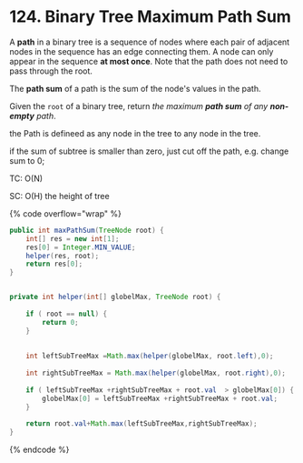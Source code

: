 # 124. Binary Tree Maximum Path Sum

A **path** in a binary tree is a sequence of nodes where each pair of adjacent nodes in the sequence has an edge connecting them. A node can only appear in the sequence **at most once**. Note that the path does not need to pass through the root.

The **path sum** of a path is the sum of the node's values in the path.

Given the `root` of a binary tree, return _the maximum **path sum** of any **non-empty** path_.





the Path is defineed as any node in the tree to any node in the tree.

if the sum of subtree is smaller than zero, just cut off the path, e.g. change sum to 0;

TC: O(N)

SC: O(H) the height of tree

{% code overflow="wrap" %}
```java
public int maxPathSum(TreeNode root) {
    int[] res = new int[1];
    res[0] = Integer.MIN_VALUE;
    helper(res, root);
    return res[0];
}


private int helper(int[] globelMax, TreeNode root) {
    
    if ( root == null) {
        return 0;
    }
    
    
    int leftSubTreeMax =Math.max(helper(globelMax, root.left),0);
    
    int rightSubTreeMax = Math.max(helper(globelMax, root.right),0);
    
    if ( leftSubTreeMax +rightSubTreeMax + root.val  > globelMax[0]) {
        globelMax[0] = leftSubTreeMax +rightSubTreeMax + root.val;
    }
    
    return root.val+Math.max(leftSubTreeMax,rightSubTreeMax);
}
```
{% endcode %}
